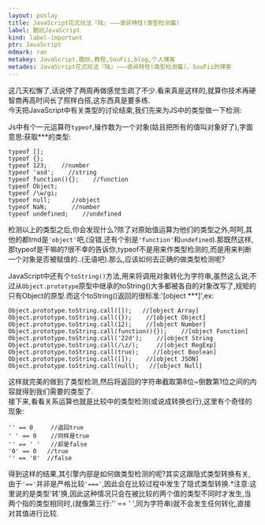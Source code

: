```yaml
---
layout: poslay
title: JavaScript花式玩法『陆』———诡异特性(类型检测篇)
label: 酷玩JavaScript
kind: label-important
ptr: JavaScript
mdmark: ran
metakey: JavaScript,酷玩,教程,SouFii,blog,个人博客
metades: JavaScript花式玩法『陆』———诡异特性(类型检测篇)，SouFii的博客
---
```


这几天松懈了,话说停了两周再做感觉生疏了不少.看来真是这样的,就算你技术再硬智商再高时间长了照样白搭,这东西真是要多练.	
今天把JavaScript中有关类型的讨论结束,我们先来为JS中的类型做一下检测:

Js中有个一元运算符`typeof`,操作数为一个对象(姑且把所有的值叫对象好了),字面意思:获取***的类型:

	typeof [];
	typeof {};
	typeof 123;    //number
	typeof 'asd';    //string
	typeof function(){};    //function
	typeof Object;
	typeof /\w/gi;
	typeof null;      //object
	typeof NaN;       //number
	typeof undefined;    //undefined

检测以上的类型之后,你会发现什么?除了对原始值运算为他们的类型之外,呵呵,其他的都tmd是`'object'`吧,(没错,还有个别是`'function'`和`undefined`).那既然这样,那typeof是干嘛的?很不幸的告诉你,typeof不是用来作类型检测的,而是用来判断一个对象是否被赋值的..(无语吧).那么,应该如何去正确的做类型检测呢?

JavaScript中还有个`toString()`方法,用来将调用对象转化为字符串,虽然这么说,不过从`Object.prototype`原型中继承的toString()大多都被各自的对象改写了,规矩的只有Object的原型.而这个toString()返回的很标准:'[object ***]',ex:

	Object.prototype.toString.call([]);   //[object Array]
	Object.prototype.toString.call({});    //[object Object]
	Object.prototype.toString.call(12);    //[object Number]
	Object.prototype.toString.call(function(){});    //[object Function]
	Object.prototype.toString.call('22d');    //[object String
	Object.prototype.toString.call(/\z/);     //[object RegExp]
	Object.prototype.toString.call(true);    //[object Boolean]
	Object.prototype.toString.call([]);    //[object JSON]
	Object.prototype.toString.call(null);   //[object Null]

这样就完美的做到了类型检测,然后将返回的字符串截取第8位~倒数第1位之间的内容就得到我们需要的类型了.	 
接下来,看看关系运算也就是比较中的类型检测(或说成转换也行),这里有个奇怪的现象:

	'' == 0     //返回true
	' ' == 0    //同样是true
	'' == ' '   //却是false
	'0' == 0   //true
	'' == '0'  //false

得到这样的结果,其引擎内部是如何做类型检测的呢?其实这跟隐式类型转换有关,由于`'=='`并非是严格比较`'==='`,因此会在比较过程中发生了隐式类型转换.*注意:这里说的是类型'转'换,因此这种情况只会在被比较的两个值的类型不同时才发生,当两个指的类型相同时,(就像第三行:'' == ' ',同为字符串)就不会发生任何转化,直接对其值进行比较.


